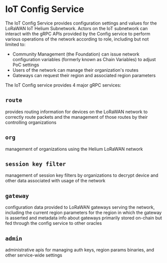 # IoT Config Service

The IoT Config Service provides configuration settings and values for the
LoRaWAN IoT Helium Subnetwork. Actors on the IoT subnetwork can interact
with the gRPC APIs provided by the Config service to perform various
operations of the network according to role, including but not limited to:

- Community Management (the Foundation) can issue network configuration variables
  (formerly known as Chain Variables) to adjust PoC settings
- Users of the network can manage their organization's routes
- Gateways can request their region and associated region parameters

The IoT Config service provides 4 major gRPC services:

## `route`

provides routing information for devices on the LoRaWAN network to correctly
route packets and the management of those routes by their controlling organizations

## `org`

management of organizations using the Helium LoRaWAN network

## `session key filter`

management of session key filters by organizations to decrypt device and other
data associated with usage of the network

## `gateway`

configuration data provided to LoRaWAN gateways serving the network, including
the current region parameters for the region in which the gateway is asserted and
metadata info about gateways primarily stored on-chain but fed through the config service
to other oracles

## `admin`

administrative apis for managing auth keys, region params binaries, and other service-wide
settings
